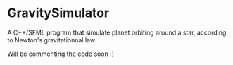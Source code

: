 # GravitySimulator
A C++/SFML program that simulate planet orbiting around a star, according to Newton's gravitationnal law

Will be commenting the code soon :)
